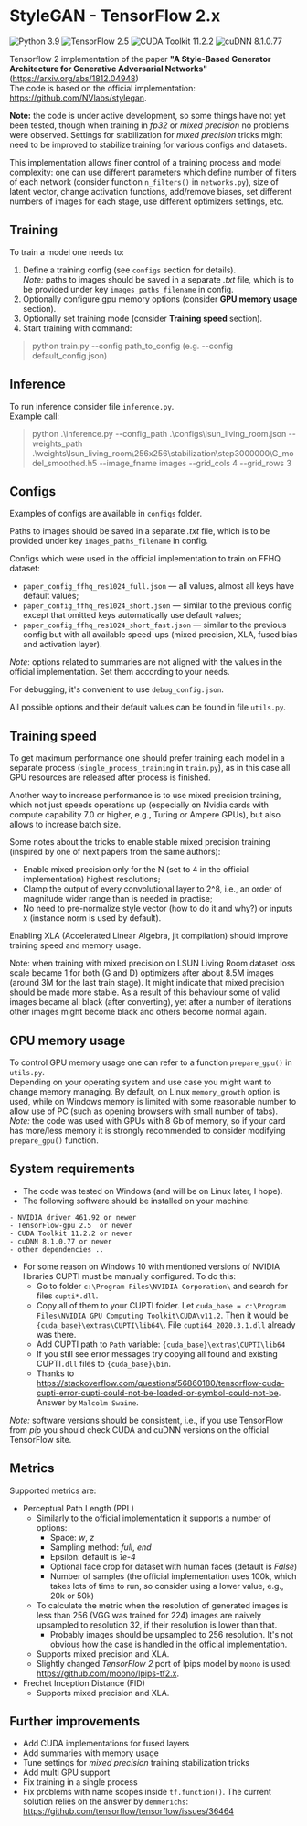 # StyleGAN - TensorFlow 2.x

![Python 3.9](https://img.shields.io/badge/python-3.9-green.svg?style=plastic)
![TensorFlow 2.5](https://img.shields.io/badge/tensorflow-2.5-green.svg?style=plastic)
![CUDA Toolkit 11.2.2](https://img.shields.io/badge/cudatoolkit-11.2.2-green.svg?style=plastic)
![cuDNN 8.1.0.77](https://img.shields.io/badge/cudnn-8.1.0.77-green.svg?style=plastic)

Tensorflow 2 implementation of the paper 
**"A Style-Based Generator Architecture for Generative Adversarial Networks"** (https://arxiv.org/abs/1812.04948) <br>
The code is based on the official implementation: https://github.com/NVlabs/stylegan.

**Note:** the code is under active development, so some things have not yet been tested, though when training in 
*fp32* or *mixed precision* no problems were observed. 
Settings for stabilization for *mixed precision* tricks might need to be improved to stabilize training for various configs and datasets.

This implementation allows finer control of a training process and model complexity: 
one can use different parameters which define number of filters of each network (consider function `n_filters()` in `networks.py`), 
size of latent vector, change activation functions, add/remove biases, set different numbers of images for each stage, 
use different optimizers settings,
etc.


## Training

To train a model one needs to:

1. Define a training config (see `configs` section for details).<br>
   *Note:* paths to images should be saved in a separate *.txt* file, 
   which is to be provided under key `images_paths_filename` in config.
2. Optionally configure gpu memory options (consider **GPU memory usage** section).
3. Optionally set training mode (consider **Training speed** section).
4. Start training with command:

> python train.py --config path_to_config (e.g. --config default_config.json)


## Inference

To run inference consider file `inference.py`. <br>
Example call:

> python .\inference.py --config_path .\configs\lsun_living_room.json  --weights_path .\weights\lsun_living_room\256x256\stabilization\step3000000\G_model_smoothed.h5 --image_fname images --grid_cols 4 --grid_rows 3


## Configs
Examples of configs are available in `configs` folder.

Paths to images should be saved in a separate *.txt* file, which is to be provided under key `images_paths_filename` in config.

Configs which were used in the official implementation to train on FFHQ dataset:
* `paper_config_ffhq_res1024_full.json` — all values, almost all keys have default values;
* `paper_config_ffhq_res1024_short.json` — similar to the previous config except that omitted keys automatically use default values;
* `paper_config_ffhq_res1024_short_fast.json` — similar to the previous config but with all available speed-ups (mixed precision, XLA, fused bias and activation layer). 

*Note*: options related to summaries are not aligned with the values in the official implementation. Set them according to your needs.

For debugging, it's convenient to use `debug_config.json`.

All possible options and their default values can be found in file `utils.py`.


## Training speed

To get maximum performance one should prefer training each model in a separate process (`single_process_training` in `train.py`), 
as in this case all GPU resources are released after process is finished.

Another way to increase performance is to use mixed precision training, which not just speeds operations up 
(especially on Nvidia cards with compute capability 7.0 or higher, e.g., Turing or Ampere GPUs), but also allows to increase batch size.

Some notes about the tricks to enable stable mixed precision training (inspired by one of next papers from the same authors):
* Enable mixed precision only for the N (set to 4 in the official implementation) highest resolutions;
* Clamp the output of every convolutional layer to 2^8, i.e., an order of magnitude wider range than is needed in practise;
* No need to pre-normalize style vector (how to do it and why?) or inputs x (instance norm is used by default).

Enabling XLA (Accelerated Linear Algebra, jit compilation) should improve training speed and memory usage.

Note: when training with mixed precision on LSUN Living Room dataset loss scale became 1 for both (G and D) optimizers
after about 8.5M images (around 3M for the last train stage). 
It might indicate that mixed precision should be made more stable. 
As a result of this behaviour some of valid images became all black (after converting), 
yet after a number of iterations other images might become black and others become normal again.


## GPU memory usage

To control GPU memory usage one can refer to a function `prepare_gpu()` in `utils.py`. 
<br>
Depending on your operating system and use case you might want to change memory managing. 
By default, on Linux `memory_growth` option is used, while on Windows memory is limited with some reasonable number to allow use of PC (such as opening browsers with small number of tabs).
<br>
*Note:* the code was used with GPUs with 8 Gb of memory, so if your card has more/less memory it is strongly recommended to consider modifying `prepare_gpu()` function. 

## System requirements

* The code was tested on Windows (and will be on Linux later, I hope). 
* The following software should be installed on your machine:
```
- NVIDIA driver 461.92 or newer
- TensorFlow-gpu 2.5  or newer
- CUDA Toolkit 11.2.2 or newer
- cuDNN 8.1.0.77 or newer
- other dependencies ..
```
* For some reason on Windows 10 with mentioned versions of NVIDIA libraries CUPTI must be manually configured. To do this:
  - Go to folder `c:\Program Files\NVIDIA Corporation\` and search for files `cupti*.dll`. 
  - Copy all of them to your CUPTI folder. 
    Let `cuda_base = c:\Program Files\NVIDIA GPU Computing Toolkit\CUDA\v11.2`. 
    Then it would be `{cuda_base}\extras\CUPTI\lib64\`. 
    File `cupti64_2020.3.1.dll` already was there.
  - Add CUPTI path to `Path` variable: `{cuda_base}\extras\CUPTI\lib64`
  - If you still see error messages try copying all found and existing CUPTI`.dll` files to `{cuda_base}\bin`.
  - Thanks to https://stackoverflow.com/questions/56860180/tensorflow-cuda-cupti-error-cupti-could-not-be-loaded-or-symbol-could-not-be.
  Answer by `Malcolm Swaine`.
    
*Note:* software versions should be consistent, i.e., if you use TensorFlow from *pip* 
you should check CUDA and cuDNN versions on the official TensorFlow site.


## Metrics

Supported metrics are:
* Perceptual Path Length (PPL)
  - Similarly to the official implementation it supports a number of options:
      * Space: *w*, *z*
      * Sampling method: *full*, *end*
      * Epsilon: default is *1e-4*
      * Optional face crop for dataset with human faces (default is *False*) 
      * Number of samples (the official implementation uses 100k, which takes lots of time to run, 
        so consider using a lower value, e.g., 20k or 50k)
  - To calculate the metric when the resolution of generated images is less than 256 (VGG was trained for 224) 
    images are naively upsampled to resolution 32, if their resolution is lower than that.
      * Probably images should be upsampled to 256 resolution. It's not obvious how the case is handled in the official implementation.
  - Supports mixed precision and XLA.
  - Slightly changed *TensorFlow 2* port of lpips model by `moono` is used: https://github.com/moono/lpips-tf2.x.
* Frechet Inception Distance (FID)
  - Supports mixed precision and XLA.
  

## Further improvements

- Add CUDA implementations for fused layers
- Add summaries with memory usage
- Tune settings for *mixed precision* training stabilization tricks
- Add multi GPU support
- Fix training in a single process
- Fix problems with name scopes inside `tf.function()`. 
  The current solution relies on the answer by `demmerichs`: https://github.com/tensorflow/tensorflow/issues/36464 
  